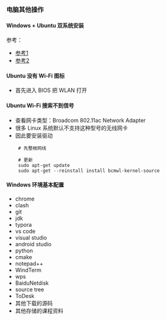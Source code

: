 ### 电脑其他操作

#### Windows + Ubuntu 双系统安装

参考：

- [参考1](https://article.itxueyuan.com/oJ8bmn)
- [参考2](https://www.bilibili.com/read/cv15396206/)

#### Ubuntu 没有 Wi-Fi 图标

- 首先进入 BIOS 把 WLAN 打开

#### Ubuntu Wi-Fi 搜索不到信号

- 查看网卡类型：Broadcom 802.11ac Network Adapter
- 很多 Linux 系统默认不支持这种型号的无线网卡
- 因此要安装驱动
    ```shell
     # 先整根网线
      
     # 更新
     sudo apt-get update
     sudo apt-get --reinstall install bcmwl-kernel-source 
    ```
  
#### Windows 环境基本配置

- chrome
- clash
- git
- jdk
- typora
- vs code
- visual studio
- android studio
- python
- cmake
- notepad++
- WindTerm
- wps
- BaiduNetdisk
- source tree
- ToDesk
- 其他下载的源码
- 其他存储的课程资料